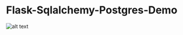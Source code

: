# Flask-Sqlalchemy-Postgres-Demo

![alt text](https://github.com/lamprospapav/Flask-Sqlalchemy-Postgres-demo/blob/master/demo_images/img1.png)

